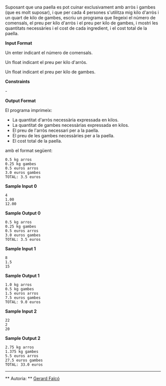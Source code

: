 Suposant que una paella es pot cuinar exclusivament amb arròs i gambes
(que es molt suposar), i que per cada 4 persones s'utilitza mig kilo
d'arròs i un quart de kilo de gambes, escriu un programa que llegeixi el
número de comensals, el preu per kilo d'arròs i el preu per kilo de
gambes, i mostri les quantitats necessàries i el cost de cada
ingredient, i el cost total de la paella.

**Input Format**

Un enter  indicant el número de comensals.

Un float  indicant el preu per kilo d'arròs.

Un float  indicant el preu per kilo de gambes.

**Constraints**

\-

**Output Format**

El programa imprimeix:

  - La quantitat d'arròs necessària expressada en kilos.
  - La quantitat de gambes necessàrias expressada en kilos.
  - El preu de l'arròs necessari per a la paella.
  - El preu de les gambes necessàries per a la paella.
  - El cost total de la paella.

amb el format següent:

    0.5 kg arros
    0.25 kg gambes
    0.5 euros arros
    3.0 euros gambes
    TOTAL: 3.5 euros

**Sample Input 0**

    4
    1.00
    12.00

**Sample Output 0**

    0.5 kg arros
    0.25 kg gambes
    0.5 euros arros
    3.0 euros gambes
    TOTAL: 3.5 euros

**Sample Input 1**

    8
    1.5
    15

**Sample Output 1**

    1.0 kg arros
    0.5 kg gambes
    1.5 euros arros
    7.5 euros gambes
    TOTAL: 9.0 euros

**Sample Input 2**

    22
    2
    20

**Sample Output 2**

    2.75 kg arros
    1.375 kg gambes
    5.5 euros arros
    27.5 euros gambes
    TOTAL: 33.0 euros

----------

** Autoria: **
[Gerard Falcó](https://github.com/gerardfp)
